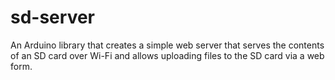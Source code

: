 # sd-server
An Arduino library that creates a simple web server that serves the contents of an SD card over Wi-Fi and allows uploading files to the SD card via a web form.
